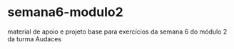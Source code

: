 # semana6-modulo2
material de apoio e projeto base para exercícios da semana 6 do módulo 2 da turma Audaces

